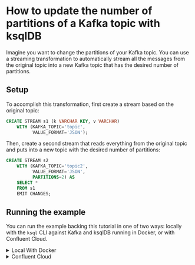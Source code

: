 <!-- title: How to update the number of partitions of a Kafka topic with ksqlDB -->
<!-- description: In this tutorial, learn how to update the number of partitions of a Kafka topic with ksqlDB. -->

# How to update the number of partitions of a Kafka topic with ksqlDB

Imagine you want to change the partitions of your Kafka topic. You can use a streaming transformation to automatically stream all the messages from the original topic into a new Kafka topic that has the desired number of partitions.

## Setup

To accomplish this transformation, first create a stream based on the original topic:

```sql
CREATE STREAM s1 (k VARCHAR KEY, v VARCHAR)
    WITH (KAFKA_TOPIC='topic',
          VALUE_FORMAT='JSON');
```

Then, create a second stream that reads everything from the original topic and puts into a new topic with the desired number of partitions:

```sql
CREATE STREAM s2
    WITH (KAFKA_TOPIC='topic2',
          VALUE_FORMAT='JSON',
          PARTITIONS=2) AS
    SELECT *
    FROM s1
    EMIT CHANGES;
```

## Running the example

You can run the example backing this tutorial in one of two ways: locally with the `ksql` CLI against Kafka and ksqlDB running in Docker, or with Confluent Cloud.

<details>
  <summary>Local With Docker</summary>

  ### Prerequisites

  * Docker running via [Docker Desktop](https://docs.docker.com/desktop/) or [Docker Engine](https://docs.docker.com/engine/install/)
  * [Docker Compose](https://docs.docker.com/compose/install/). Ensure that the command `docker compose version` succeeds.

  ### Run the commands

  Clone the `confluentinc/tutorials` GitHub repository (if you haven't already) and navigate to the `tutorials` directory:

  ```shell
  git clone git@github.com:confluentinc/tutorials.git
  cd tutorials
  ```

  Start ksqlDB and Kafka:

  ```shell
  docker compose -f ./docker/docker-compose-ksqldb.yml up -d
  ```

  Next, open the ksqlDB CLI:

  ```shell
  docker exec -it ksqldb-cli ksql http://ksqldb-server:8088
  ```

  Run the following SQL statements to create the `s1` stream backed by Kafka running in Docker and populate it with test data.

  ```sql
  CREATE STREAM s1 (k VARCHAR KEY, v VARCHAR)
      WITH (KAFKA_TOPIC='topic',
            PARTITIONS=1,
            VALUE_FORMAT='JSON');
  ```

  ```sql
  INSERT INTO s1 (k, v) VALUES ('hello', 'world');
  INSERT INTO s1 (k, v) VALUES ('foo', 'bar');
  INSERT INTO s1 (k, v) VALUES ('bar', 'baz');
  ```

  Next, run the `CREATE STREAM AS SELECT` query to populate a new topic, `topic2` with the same
  events in `topic` but having 2 partitions.

  ```sql
  SET 'auto.offset.reset'='earliest';

  CREATE STREAM s2
      WITH (KAFKA_TOPIC='topic2',
            VALUE_FORMAT='JSON',
            PARTITIONS=2) AS
      SELECT *
      FROM s1
      EMIT CHANGES;
  ```

  Observe the expected number of partitions when you run the `kafka-topics` command in the broker container:

  ```shell
  docker exec -it broker kafka-topics --bootstrap-server localhost:29092 --describe --topic topic1
  ```

  ```shell
  docker exec -it broker kafka-topics --bootstrap-server localhost:29092 --describe --topic topic2
  ```

  When you are finished, exit the ksqlDB CLI by entering `CTRL-D` and clean up the containers used for this tutorial by running:

  ```shell
  docker compose -f ./docker/docker-compose-ksqldb.yml down
  ```

</details>

<details>
  <summary>Confluent Cloud</summary>

  ### Prerequisites

  * A [Confluent Cloud](https://confluent.cloud/signup) account
  * The [Confluent CLI](https://docs.confluent.io/confluent-cli/current/install.html) installed on your machine

  ### Create Confluent Cloud resources

  Login to your Confluent Cloud account:

  ```shell
  confluent login --prompt --save
  ```

  Install a CLI plugin that will streamline the creation of resources in Confluent Cloud:

  ```shell
  confluent plugin install confluent-cloud_kickstart
  ```

  Run the following command to create a Confluent Cloud environment and Kafka cluster. This will create 
  resources in AWS region `us-west-2` by default, but you may override these choices by passing the `--cloud` argument with
  a value of `aws`, `gcp`, or `azure`, and the `--region` argument that is one of the cloud provider's supported regions,
  which you can list by running `confluent kafka region list --cloud <CLOUD PROVIDER>`
  
  ```shell
  confluent cloud-kickstart --name ksqldb-tutorial \
    --environment-name ksqldb-tutorial \
    --output-format stdout
  ```

  Now, create a ksqlDB cluster by first getting your user ID of the form `u-123456` when you run this command:

  ```shell
  confluent iam user list
  ```

  And then create a ksqlDB cluster called `ksqldb-tutorial` with access linked to your user account:

  ```shell
  confluent ksql cluster create ksqldb-tutorial \
    --credential-identity <USER ID>
  ```

  ### Run the commands

  Login to the [Confluent Cloud Console](https://confluent.cloud/). Select `Environments` in the left-hand navigation,
  and then click the `ksqldb-tutorial` environment tile. Click the `ksqldb-tutorial` Kafka cluster tile, and then
  select `ksqlDB` in the left-hand navigation.

  The cluster may take a few minutes to be provisioned. Once its status is `Up`, click the cluster name and scroll down to the editor.

  In the query properties section at the bottom, change the value for `auto.offset.reset` to `Earliest` so that ksqlDB 
  will consume from the beginning of the stream we create.

  Enter the following statements in the editor and click `Run query`. This creates the `s1` stream and
  populates it with test data.


  ```sql
  CREATE STREAM s1 (k VARCHAR KEY, v VARCHAR)
      WITH (KAFKA_TOPIC='topic',
            PARTITIONS=1,
            VALUE_FORMAT='JSON');

  INSERT INTO s1 (k, v) VALUES ('hello', 'world');
  INSERT INTO s1 (k, v) VALUES ('foo', 'bar');
  INSERT INTO s1 (k, v) VALUES ('bar', 'baz');
  ```

  Now paste the `CREATE STREAM AS SELECT` query to populate a new topic, `topic2` with the same
  events in `topic` but having 2 partitions.

  ```sql
  CREATE STREAM s2
      WITH (KAFKA_TOPIC='topic2',
            VALUE_FORMAT='JSON',
            PARTITIONS=2) AS
      SELECT *
      FROM s1
      EMIT CHANGES;
  ```

  Observe the expected number of partitions for the `topic` and `topic2` topics when you navigate
  to `Topics` in the left-hand navigation of the Confluent Cloud Console.

  ### Clean up

  When you are finished, delete the `ksqldb-tutorial` environment by first getting the environment ID of the form 
  `env-123456` corresponding to it:

  ```shell
  confluent environment list
  ```

  Delete the environment, including all resources created for this tutorial:

  ```shell
  confluent environment delete <ENVIRONMENT ID>
  ```

</details>
